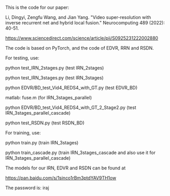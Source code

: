 This is the code for our paper:

Li, Dingyi, Zengfu Wang, and Jian Yang. "Video super-resolution with inverse recurrent net and hybrid local fusion." Neurocomputing 489 (2022): 40-51.

https://www.sciencedirect.com/science/article/pii/S0925231222002880

The code is based on PyTorch, and the code of EDVR, RRN and RSDN.

For testing, use:

python test_IRN_2stages.py (test IRN_2stages)

python test_IRN_3stages.py (test IRN_3stages)

python EDVR/BD_test_Vid4_REDS4_with_GT.py (test EDVR_BD)

matlab: fuse.m (for IRN_3stages_parallel)

python EDVR/BD_test_Vid4_REDS4_with_GT_2_Stage2.py (test IRN_3stages_parallel_cascade)

python test_RSDN.py (test RSDN_BD)

For training, use:

python train.py (train IRN_3stages)

python train_cascade.py (train IRN_3stages_cascade and also use it for IRN_3stages_parallel_cascade)

The models for our IRN, EDVR and RSDN can be found at 

https://pan.baidu.com/s/1sinco1rBm3ptdYAV9TH1ow

The password is: iraj
